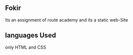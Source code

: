 ## Fokir 
Its an assignment of route academy and its a static web-Site 
## languages Used 
only HTML and CSS 
